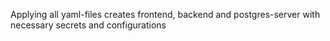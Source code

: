 Applying all yaml-files creates frontend, backend and postgres-server with necessary secrets and configurations